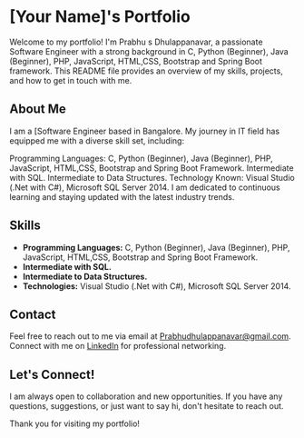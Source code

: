 # [Your Name]'s Portfolio

Welcome to my portfolio! I'm Prabhu s Dhulappanavar, a passionate Software Engineer with a strong background in C, Python (Beginner), Java (Beginner), PHP, JavaScript, HTML,CSS, Bootstrap and Spring Boot framework. This README file provides an overview of my skills, projects, and how to get in touch with me.

## About Me

I am a [Software Engineer based in Bangalore. My journey in IT field has equipped me with a diverse skill set, including:

Programming Languages: C, Python (Beginner), Java (Beginner), PHP, JavaScript, HTML,CSS, Bootstrap and Spring Boot Framework.
Intermediate with SQL.
Intermediate to Data Structures.
Technology Known: Visual Studio (.Net with C#), Microsoft SQL Server 2014.
I am dedicated to continuous learning and staying updated with the latest industry trends.

## Skills

- **Programming Languages:** C, Python (Beginner), Java (Beginner), PHP, JavaScript, HTML,CSS, Bootstrap and Spring Boot Framework.
- **Intermediate with SQL.**
- **Intermediate to Data Structures.**
- **Technologies:** Visual Studio (.Net with C#), Microsoft SQL Server 2014.


## Contact

Feel free to reach out to me via email at Prabhudhulappanavar@gmail.com. Connect with me on [LinkedIn](https://www.linkedin.com/in/prabhu-dhulappanavar/) for professional networking.

## Let's Connect!

I am always open to collaboration and new opportunities. If you have any questions, suggestions, or just want to say hi, don't hesitate to reach out.

Thank you for visiting my portfolio!
